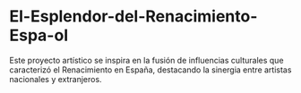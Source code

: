 # El-Esplendor-del-Renacimiento-Espa-ol
Este proyecto artístico se inspira en la fusión de influencias culturales que caracterizó el Renacimiento en España, destacando la sinergia entre artistas nacionales y extranjeros.
